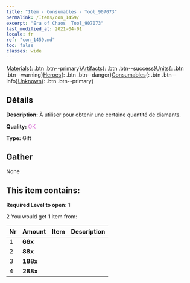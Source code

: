 ```yaml
---
title: "Item - Consumables - Tool_907073"
permalink: /Items/con_1459/
excerpt: "Era of Chaos  Tool_907073"
last_modified_at: 2021-04-01
locale: fr
ref: "con_1459.md"
toc: false
classes: wide
---
```

 [Materials](/fr/Items/){: .btn .btn--primary}[Artifacts](/fr/Items/Artifacts/){: .btn .btn--success}[Units](/fr/Items/Units/){: .btn .btn--warning}[Heroes](/fr/Items/Heroes/){: .btn .btn--danger}[Consumables](/fr/Items/Consumables/){: .btn .btn--info}[Unknown](/fr/Items/Unknown/){: .btn .btn--primary}

## Détails
 **Description:** À utiliser pour obtenir une certaine quantité de diamants.

 **Quality:** <span style="color: #DA70D6">OK</span>

 **Type:** Gift

## Gather

  None

## This item contains:

 **Required Level to open:** 1

 2 You would get **1** item  from:

  | Nr | Amount |     Item    | Description |
  |:---|:-------|:------------|:-----------:|
  | 1 |  **66x** | <i class="fas fa-gem"/> |  | 
  | 2 |  **88x** | <i class="fas fa-gem"/> |  | 
  | 3 |  **188x** | <i class="fas fa-gem"/> |  | 
  | 4 |  **288x** | <i class="fas fa-gem"/> |  | 
